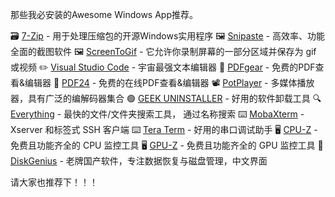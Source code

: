 那些我必安装的Awesome Windows App推荐。

🗃️ [7-Zip](http://www.7-zip.org/) - 用于处理压缩包的开源Windows实用程序
🖼️ [Snipaste](https://snipaste.com/) - 高效率、功能全面的截图软件
🖼️ [ScreenToGif](http://www.screentogif.com/) - 它允许你录制屏幕的一部分区域并保存为 gif 或视频
✏️ [Visual Studio Code](https://code.visualstudio.com/) - 宇宙最强文本编辑器
📝 [PDFgear](https://www.pdfgear.com/) - 免费的PDF查看&编辑器
📝 [PDF24](https://tools.pdf24.org/) - 免费的在线PDF查看&编辑器
📽️ [PotPlayer](http://potplayer.daum.net/) - 多媒体播放器，具有广泛的编解码器集合
🟢 [GEEK UNINSTALLER](https://geekuninstaller.com/) - 好用的软件卸载工具
🔍 [Everything](http://www.voidtools.com/) - 最快的文件/文件夹搜索工具， 通过名称搜索
⌨️ [MobaXterm](http://mobaxterm.mobatek.net/) - Xserver 和标签式 SSH 客户端
⌨️ [Tera Term](https://teratermproject.github.io/index-en.html) - 好用的串口调试助手
🖥️ [CPU-Z](http://www.cpuid.com/softwares/cpu-z.html) - 免费且功能齐全的 CPU 监控工具
🖥️ [GPU-Z](http://www.techpowerup.com/gpuz/) - 免费且功能齐全的 GPU 监控工具
💾 [DiskGenius](https://www.diskgenius.cn/) - 老牌国产软件，专注数据恢复与磁盘管理，中文界面

请大家也推荐下！！！
